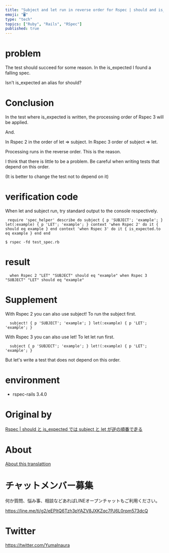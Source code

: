 ```yaml
---
title: "Subject and let run in reverse order for Rspec | should and is_expecte"
emoji: "🖥"
type: "tech"
topics: ["Ruby", "Rails", "RSpec"]
published: true
---
```


# problem 

The test should succeed for some reason. In the is\_expected I found a falling spec.

Isn't is\_expected an alias for should?

# Conclusion 

In the test where is\_expected is written, the processing order of Rspec 3 will be applied.

And.

In Rspec 2 in the order of let =\> subject. In Rspec 3 order of subject =\> let.

Processing runs in the reverse order. This is the reason.

I think that there is little to be a problem. Be careful when writing tests that depend on this order.

(It is better to change the test not to depend on it)

# verification code 

When let and subject run, try standard output to the console respectively.

     require 'spec_helper' describe do subject { p 'SUBJECT'; 'example'; } let(:example) { p 'LET'; 'example'; } context 'when Rspec 2' do it { should eq example } end context 'when Rspec 3' do it { is_expected.to eq example } end end 

`$ rspec -fd test_spec.rb`

 
# result 

      when Rspec 2 "LET" "SUBJECT" should eq "example" when Rspec 3 "SUBJECT" "LET" should eq "example" 

# Supplement 

With Rspec 2 you can also use subject! To run the subject first.

      subject! { p 'SUBJECT'; 'example'; } let(:example) { p 'LET'; 'example'; } 

With Rspec 3 you can also use let! To let let run first.

      subject { p 'SUBJECT'; 'example'; } let!(:example) { p 'LET'; 'example'; } 

But let's write a test that does not depend on this order.

# environment 

- rspec-rails 3.4.0 


# Original by
[Rspec | should と is_expected では subject と let が逆の順番で走る](https://qiita.com/Yinaura/items/048494244fd390025ac3)

# About

[About this translattion](https://qiita.com/YumaInaura/items/7f6fd1e9310a6816469a)








<!-- Update From Qiita API -->

# チャットメンバー募集


何か質問、悩み事、相談などあればLINEオープンチャットもご利用ください。

https://line.me/ti/g2/eEPltQ6Tzh3pYAZV8JXKZqc7PJ6L0rpm573dcQ





# Twitter


https://twitter.com/YumaInaura


<!-- Update From Qiita API -->


